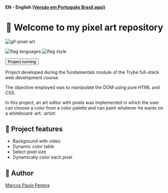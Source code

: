 #### EN - English [(Versão em Português Brasil aqui)](https://github.com/m4rcos-dev/project-pixel-art/blob/main/README_pt-br.md)

<h1 align="center">🎉 Welcome to my pixel art repository </h1>

![gif-pixel-art](https://user-images.githubusercontent.com/104791582/196544338-a81c3180-1e7c-424e-9381-79bacf2c7b9c.gif)

![flag languages](https://img.shields.io/badge/Languages-JavaScript%20-yellow)
![flag style](https://img.shields.io/badge/Style-CSS3-9cf)

<a href='https://trybe-pixel-art.netlify.app/'><button>Project running</button></a>

<p>Project developed during the fundamentals module of the Trybe full-stack web development course.</p>
<p>The objective employed was to manipulate the DOM using pure HTML and CSS.</p>
<p>In this project, an art editor with pixels was implemented in which the user can choose a color from a color palette and can paint whatever he wants on a whiteboard :art: :artist:</p>

## 🔨 Project features

<ul>
<li>Background with video</li>
<li>Dynamic color table</li>
<li>Select pixel size</li>
<li>Dynamically color each pixel</li>
</ul>

## 🧔 Author

<div class="badge-base LI-profile-badge" data-locale="pt_BR" data-size="medium" data-theme="dark" data-type="VERTICAL" data-vanity="dev-marcospaulo" data-version="v1"><a class="badge-base__link LI-simple-link" href="https://br.linkedin.com/in/dev-marcospaulo?trk=profile-badge">Marcos Paulo Pereira</a></div>
